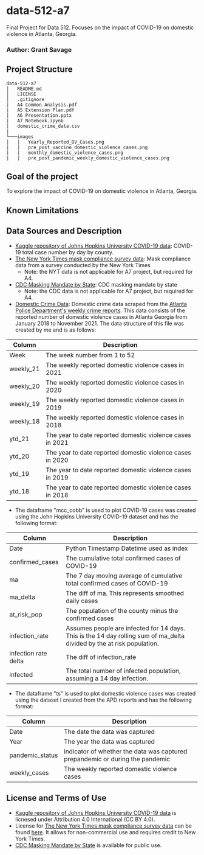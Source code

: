 # data-512-a7
Final Project for Data 512. Focuses on the impact of COVID-19 on domestic violence in Atlanta, Georgia.

### Author: Grant Savage

## Project Structure

```
data-512-a7
│   README.md
│   LICENSE
│   .gitignore
|   A4 Common Analysis.pdf
|   A5 Extension Plan.pdf
|   A6 Presentation.pptx
|   A7 Notebook.ipynb
|   domestic_crime_data.csv
|
└───images
│   │   Yearly_Reported_DV_Cases.png
|   |   pre_post_vaccine_domestic_violence_cases.png
|   |   monthly_domestic_violence_cases.png
|   |   pre_post_pandemic_weekly_domestic_violence_cases.png
```

## Goal of the project
To explore the impact of COVID-19 on domestic violence in Atlanta, Georgia.

## Known Limitations

## Data Sources and Description

- [Kaggle repository of Johns Hopkins University COVID-19 data](https://www.kaggle.com/antgoldbloom/covid19-data-from-john-hopkins-university?select=RAW_us_confirmed_cases.csv): COVID-19 total case number by day by county.
- [The New York Times mask compliance survey data](https://github.com/nytimes/covid-19-data/tree/master/mask-use): Mask compliance data from a survey conducted by the New York Times
    * Note: the NYT data is not applicable for A7 project, but required for A4.
- [CDC Masking Mandate by State](https://data.cdc.gov/Policy-Surveillance/U-S-State-and-Territorial-Public-Mask-Mandates-Fro/62d6-pm5i): CDC masking mandate by state 
    * Note: the CDC data is not applicable for A7 project, but required for A4.
- [Domestic Crime Data](./domestic_crime_data.csv): Domestic crime data scraped from the [Atlanta Police Department's weekly crime reports](https://www.atlantapd.org/i-want-to/crime-data-downloads). This data consists of the reported number of domestic violence cases in Atlanta Georgia from January 2018 to November 2021. The data structure of this file was created by me and is as follows:

|Column        | Description                                              |
|--------------|----------------------------------------------------------|
|Week          | The week number from 1 to 52                             |
|weekly_21     | The weekly reported domestic violence cases in 2021      |
|weekly_20     | The weekly reported domestic violence cases in 2020      |
|weekly_19     | The weekly reported domestic violence cases in 2019      |
|weekly_18     | The weekly reported domestic violence cases in 2018      |
|ytd_21        | The year to date reported domestic violence cases in 2021|
|ytd_20        | The year to date reported domestic violence cases in 2020|
|ytd_19        | The year to date reported domestic violence cases in 2019|
|ytd_18        | The year to date reported domestic violence cases in 2018|

- The dataframe "mcc_cobb" is used to plot COVID-19 cases was created using the John Hopkins University COVID-19 dataset and has the following format:

|Column                | Description                                                                                                           |
|----------------------|-----------------------------------------------------------------------------------------------------------------------|
|Date                  | Python Timestamp Datetime used as index                                                                               |
|confirmed_cases       | The cumulative total confirmed cases of COVID-19                                                                      |
|ma                    | The 7 day moving average of cumulative total confirmed cases of COVID-19                                              |
|ma_delta              | The diff of ma. This represents smoothed daily cases                                                                  |
|at_risk_pop           | The population of the county minus the confirmed cases                                                                |
|infection_rate        | Assumes people are infected for 14 days. This is the 14 day rolling sum of ma_delta divided by the at risk population.|
|infection rate delta  | The diff of infection_rate                                                                                            |
|infected              | The total number of infected population, assuming a 14 day infection.                                                 |

- The dataframe "ts" is used to plot domestic violence cases was created using the dataset I created from the APD reports and has the following format:

|Column          | Description                                                                   |
|----------------|-------------------------------------------------------------------------------|
|Date            | The date the data was captured                                                |
|Year            | The year the data was captured                                                |
|pandemic_status | indicator of whether the data was captured prepandemic or during the pandemic |
|weekly_cases    | The weekly reported domestic violence cases                                   |

## License and Terms of Use
- [Kaggle repository of Johns Hopkins University COVID-19 data](https://www.kaggle.com/antgoldbloom/covid19-data-from-john-hopkins-university?select=RAW_us_confirmed_cases.csv) is licnesed under Attribution 4.0 International (CC BY 4.0).
- License for [The New York Times mask compliance survey data](https://github.com/nytimes/covid-19-data/tree/master/mask-use) can be found [here](https://github.com/nytimes/covid-19-data/blob/master/LICENSE). It allows for non-commercial use and requires credit to New York Times. 
- [CDC Masking Mandate by State](https://data.cdc.gov/Policy-Surveillance/U-S-State-and-Territorial-Public-Mask-Mandates-Fro/62d6-pm5i) is available for public use.

